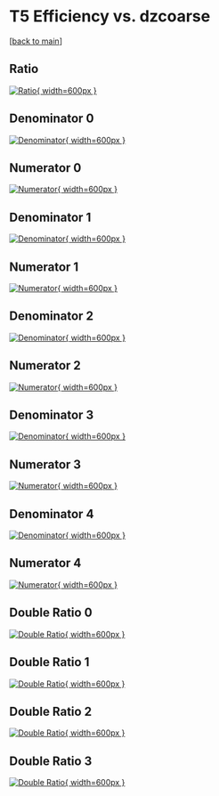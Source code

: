 # T5 Efficiency vs. dzcoarse

[[back to main](./)]



## Ratio

[![Ratio](../mtv/var/T5_xtr_11_0_eff_dzcoarse.png){ width=600px }](../mtv/var/T5_xtr_11_0_eff_dzcoarse.pdf)

## Denominator 0

[![Denominator](../mtv/den/T5_xtr_11_0_eff_dzcoarse_den0.png){ width=600px }](../mtv/den/T5_xtr_11_0_eff_dzcoarse_den0.pdf)

## Numerator 0

[![Numerator](../mtv/num/T5_xtr_11_0_eff_dzcoarse_num0.png){ width=600px }](../mtv/num/T5_xtr_11_0_eff_dzcoarse_num0.pdf)

## Denominator 1

[![Denominator](../mtv/den/T5_xtr_11_0_eff_dzcoarse_den1.png){ width=600px }](../mtv/den/T5_xtr_11_0_eff_dzcoarse_den1.pdf)

## Numerator 1

[![Numerator](../mtv/num/T5_xtr_11_0_eff_dzcoarse_num1.png){ width=600px }](../mtv/num/T5_xtr_11_0_eff_dzcoarse_num1.pdf)

## Denominator 2

[![Denominator](../mtv/den/T5_xtr_11_0_eff_dzcoarse_den2.png){ width=600px }](../mtv/den/T5_xtr_11_0_eff_dzcoarse_den2.pdf)

## Numerator 2

[![Numerator](../mtv/num/T5_xtr_11_0_eff_dzcoarse_num2.png){ width=600px }](../mtv/num/T5_xtr_11_0_eff_dzcoarse_num2.pdf)

## Denominator 3

[![Denominator](../mtv/den/T5_xtr_11_0_eff_dzcoarse_den3.png){ width=600px }](../mtv/den/T5_xtr_11_0_eff_dzcoarse_den3.pdf)

## Numerator 3

[![Numerator](../mtv/num/T5_xtr_11_0_eff_dzcoarse_num3.png){ width=600px }](../mtv/num/T5_xtr_11_0_eff_dzcoarse_num3.pdf)

## Denominator 4

[![Denominator](../mtv/den/T5_xtr_11_0_eff_dzcoarse_den4.png){ width=600px }](../mtv/den/T5_xtr_11_0_eff_dzcoarse_den4.pdf)

## Numerator 4

[![Numerator](../mtv/num/T5_xtr_11_0_eff_dzcoarse_num4.png){ width=600px }](../mtv/num/T5_xtr_11_0_eff_dzcoarse_num4.pdf)

## Double Ratio 0

[![Double Ratio](../mtv/ratio/T5_xtr_11_0_eff_dzcoarse_ratio0.png){ width=600px }](../mtv/ratio/T5_xtr_11_0_eff_dzcoarse_ratio0.pdf)

## Double Ratio 1

[![Double Ratio](../mtv/ratio/T5_xtr_11_0_eff_dzcoarse_ratio1.png){ width=600px }](../mtv/ratio/T5_xtr_11_0_eff_dzcoarse_ratio1.pdf)

## Double Ratio 2

[![Double Ratio](../mtv/ratio/T5_xtr_11_0_eff_dzcoarse_ratio2.png){ width=600px }](../mtv/ratio/T5_xtr_11_0_eff_dzcoarse_ratio2.pdf)

## Double Ratio 3

[![Double Ratio](../mtv/ratio/T5_xtr_11_0_eff_dzcoarse_ratio3.png){ width=600px }](../mtv/ratio/T5_xtr_11_0_eff_dzcoarse_ratio3.pdf)

